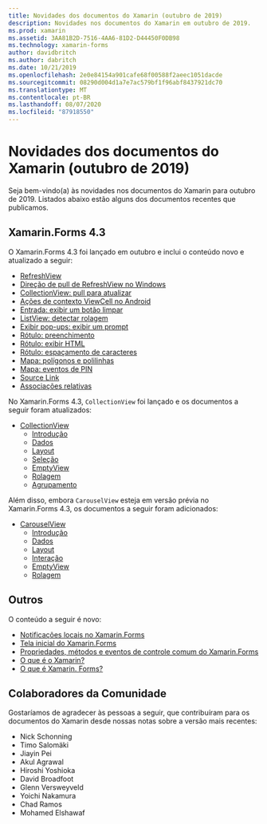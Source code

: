 ```yaml
---
title: Novidades dos documentos do Xamarin (outubro de 2019)
description: Novidades nos documentos do Xamarin em outubro de 2019.
ms.prod: xamarin
ms.assetid: 3AA81B2D-7516-4AA6-81D2-D44450F0DB98
ms.technology: xamarin-forms
author: davidbritch
ms.author: dabritch
ms.date: 10/21/2019
ms.openlocfilehash: 2e0e84154a901cafe68f00588f2aeec1051dacde
ms.sourcegitcommit: 08290d004d1a7e7ac579bf1f96abf8437921dc70
ms.translationtype: MT
ms.contentlocale: pt-BR
ms.lasthandoff: 08/07/2020
ms.locfileid: "87918550"
---
```

# <a name="xamarin-docs-whats-new-october-2019"></a>Novidades dos documentos do Xamarin (outubro de 2019)

Seja bem-vindo(a) às novidades nos documentos do Xamarin para outubro de 2019. Listados abaixo estão alguns dos documentos recentes que publicamos.

## <a name="xamarinforms-43"></a>Xamarin.Forms 4.3

O Xamarin.Forms 4.3 foi lançado em outubro e inclui o conteúdo novo e atualizado a seguir:

- [RefreshView](~/xamarin-forms/user-interface/refreshview.md)
- [Direção de pull de RefreshView no Windows](~/xamarin-forms/platform/windows/refreshview-pulldirection.md)
- [CollectionView: pull para atualizar](~/xamarin-forms/user-interface/collectionview/populate-data.md#pull-to-refresh)
- [Ações de contexto ViewCell no Android](~/xamarin-forms/platform/android/viewcell-context-actions.md)
- [Entrada: exibir um botão limpar](~/xamarin-forms/user-interface/text/entry.md#display-a-clear-button)
- [ListView: detectar rolagem](~/xamarin-forms/user-interface/listview/interactivity.md#detect-scrolling)
- [Exibir pop-ups: exibir um prompt](~/xamarin-forms/user-interface/pop-ups.md#display-a-prompt)
- [Rótulo: preenchimento](~/xamarin-forms/user-interface/text/label.md#padding)
- [Rótulo: exibir HTML](~/xamarin-forms/user-interface/text/label.md#display-html)
- [Rótulo: espaçamento de caracteres](~/xamarin-forms/user-interface/text/label.md#character-spacing)
- [Mapa: polígonos e polilinhas](~/xamarin-forms/user-interface/map/polygons.md)
- [Mapa: eventos de PIN](~/xamarin-forms/user-interface/map/pins.md#interact-with-a-pin)
- [Source Link](~/xamarin-forms/internals/sourcelink.md)
- [Associações relativas](~/xamarin-forms/app-fundamentals/data-binding/relative-bindings.md)

No Xamarin.Forms 4.3, `CollectionView` foi lançado e os documentos a seguir foram atualizados:

- [CollectionView](~/xamarin-forms/user-interface/collectionview/index.md)
  - [Introdução](~/xamarin-forms/user-interface/collectionview/introduction.md)
  - [Dados](~/xamarin-forms/user-interface/collectionview/populate-data.md)
  - [Layout](~/xamarin-forms/user-interface/collectionview/layout.md)
  - [Seleção](~/xamarin-forms/user-interface/collectionview/selection.md)
  - [EmptyView](~/xamarin-forms/user-interface/collectionview/emptyview.md)
  - [Rolagem](~/xamarin-forms/user-interface/collectionview/scrolling.md)
  - [Agrupamento](~/xamarin-forms/user-interface/collectionview/grouping.md)

Além disso, embora `CarouselView` esteja em versão prévia no Xamarin.Forms 4.3, os documentos a seguir foram adicionados:

- [CarouselView](~/xamarin-forms/user-interface/carouselview/index.md)
  - [Introdução](~/xamarin-forms/user-interface/carouselview/introduction.md)
  - [Dados](~/xamarin-forms/user-interface/carouselview/populate-data.md)
  - [Layout](~/xamarin-forms/user-interface/carouselview/layout.md)
  - [Interação](~/xamarin-forms/user-interface/carouselview/interaction.md)
  - [EmptyView](~/xamarin-forms/user-interface/carouselview/emptyview.md)
  - [Rolagem](~/xamarin-forms/user-interface/carouselview/scrolling.md)

## <a name="other"></a>Outros

O conteúdo a seguir é novo:

- [Notificações locais no Xamarin.Forms](~/xamarin-forms/app-fundamentals/local-notifications.md)
- [Tela inicial do Xamarin.Forms](~/xamarin-forms/user-interface/splashscreen.md)
- [Propriedades, métodos e eventos de controle comum do Xamarin.Forms](~/xamarin-forms/user-interface/controls/common-properties.md)
- [O que é o Xamarin?](~/get-started/what-is-xamarin.md)
- [O que é Xamarin. Forms?](~/get-started/what-is-xamarin-forms.md)

## <a name="community-contributors"></a>Colaboradores da Comunidade

Gostaríamos de agradecer às pessoas a seguir, que contribuíram para os documentos do Xamarin desde nossas notas sobre a versão mais recentes:

- Nick Schonning
- Timo Salomäki
- Jiayin Pei
- Akul Agrawal
- Hiroshi Yoshioka
- David Broadfoot
- Glenn Versweyveld
- Yoichi Nakamura
- Chad Ramos
- Mohamed Elshawaf
